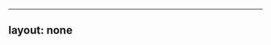---
layout: none
-----

<RedoclyAPIBlock src="/firefly-services/docs/lightroom_applyXMP.json" width="600px" disableSidebar hideTryItPanel />
